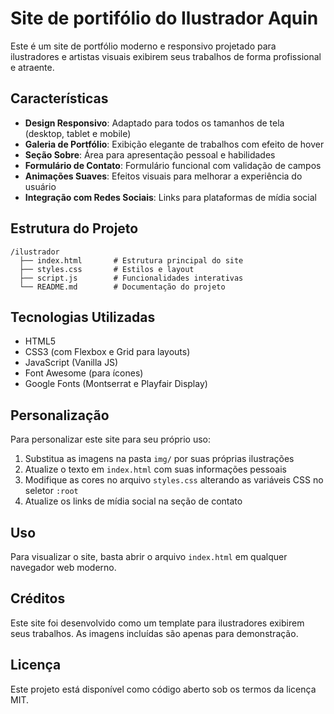 # Site de portifólio do Ilustrador Aquin

Este é um site de portfólio moderno e responsivo projetado para ilustradores e artistas visuais exibirem seus trabalhos de forma profissional e atraente.

## Características

- **Design Responsivo**: Adaptado para todos os tamanhos de tela (desktop, tablet e mobile)
- **Galeria de Portfólio**: Exibição elegante de trabalhos com efeito de hover
- **Seção Sobre**: Área para apresentação pessoal e habilidades
- **Formulário de Contato**: Formulário funcional com validação de campos
- **Animações Suaves**: Efeitos visuais para melhorar a experiência do usuário
- **Integração com Redes Sociais**: Links para plataformas de mídia social

## Estrutura do Projeto

```
/ilustrador
  ├── index.html       # Estrutura principal do site
  ├── styles.css       # Estilos e layout
  ├── script.js        # Funcionalidades interativas
  └── README.md        # Documentação do projeto
```

## Tecnologias Utilizadas

- HTML5
- CSS3 (com Flexbox e Grid para layouts)
- JavaScript (Vanilla JS)
- Font Awesome (para ícones)
- Google Fonts (Montserrat e Playfair Display)

## Personalização

Para personalizar este site para seu próprio uso:

1. Substitua as imagens na pasta `img/` por suas próprias ilustrações
2. Atualize o texto em `index.html` com suas informações pessoais
3. Modifique as cores no arquivo `styles.css` alterando as variáveis CSS no seletor `:root`
4. Atualize os links de mídia social na seção de contato

## Uso

Para visualizar o site, basta abrir o arquivo `index.html` em qualquer navegador web moderno.

## Créditos

Este site foi desenvolvido como um template para ilustradores exibirem seus trabalhos. As imagens incluídas são apenas para demonstração.

## Licença

Este projeto está disponível como código aberto sob os termos da licença MIT.